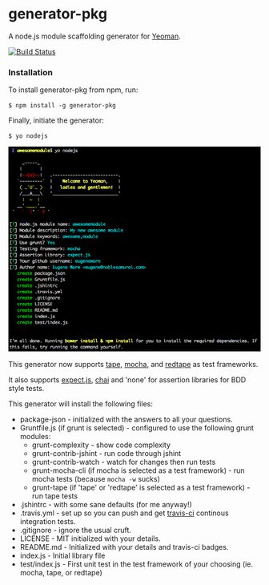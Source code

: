 # generator-pkg

A node.js module scaffolding generator for [Yeoman](http://yeoman.io).

[![Build Status](https://secure.travis-ci.org/yieme/generator-pkg.png?branch=master)](https://travis-ci.org/yieme/generator-pkg)

### Installation

To install generator-pkg from npm, run:

```
$ npm install -g generator-pkg
```

Finally, initiate the generator:

```
$ yo nodejs
```

![generator-pkg screenshot](https://raw.githubusercontent.com/yieme/generator-pkg/master/screenshot.png)

This generator now supports [tape](https://github.com/substack/tape),
[mocha](https://github.com/visionmedia/mocha), and
[redtape](https://github.com/yieme/redtape) as test frameworks.

It also supports [expect.js](https://github.com/learnboost/expect.js),
[chai](https://github.com/chaijs/chai) and 'none' for assertion libraries for
BDD style tests.

This generator will install the following files:

* package-json - initialized with the answers to all your questions.
* Gruntfile.js (if grunt is selected) - configured to use the following grunt modules:
    * grunt-complexity - show code complexity
    * grunt-contrib-jshint - run code through jshint
    * grunt-contrib-watch - watch for changes then run tests
    * grunt-mocha-cli (if mocha is selected as a test framework) - run mocha
      tests (because `mocha -w` sucks)
    * grunt-tape (if 'tape' or 'redtape' is selected as a test framework) - run
      tape tests
* .jshintrc - with some sane defaults (for me anyway!)
* .travis.yml - set up so you can push and get [travis-ci](http://travis-ci.org)
   continous integration tests.
* .gitignore - ignore the usual cruft.
* LICENSE - MIT initialized with your details.
* README.md - Initialized with your details and travis-ci badges.
* index.js - Initial library file
* test/index.js - First unit test in the test framework of your choosing
  (ie. mocha, tape, or redtape)
